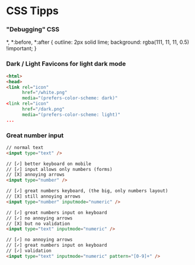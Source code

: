 # CSS Tipps
### "Debugging" CSS
*, *:before, *:after {
    outline: 2px solid lime;
    background: rgba(111, 11, 11, 0.5) !important;
}

### Dark / Light Favicons for light dark mode
```html
<html>
<head>
<link rel="icon"
      href="/white.png"
      media="(prefers-color-scheme: dark)" 
<link rel="icon"
      href="/dark.png"
      media="(prefers-color-scheme: light)" 
...
```


### Great number input

```html
// normal text
<input type="text" />

// [✓] better keyboard on mobile
// [✓] input allows only numbers (forms)
// [X] annoying arrows
<input type="number" />

// [✓] great numbers keyboard, (the big, only numbers layout)
// [X] still annoying arrows
<input type="number" inputmode="numeric" />

// [✓] great numbers input on keyboard
// [✓] no annoying arrows
// [X] but no validation
<input type="text" inputmode="numeric" />

// [✓] no annoying arrows
// [✓] great numbers input on keyboard
// [✓] validation
<input type="text" inputmode="numeric" pattern="[0-9]+" />
```
